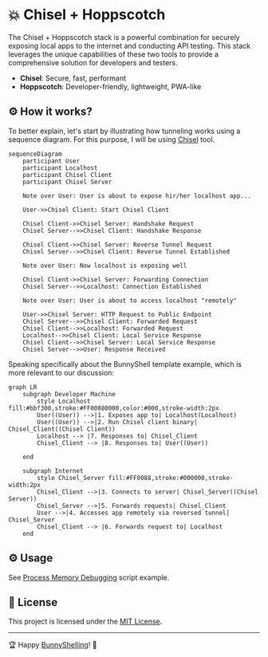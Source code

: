 # 💥 Chisel + Hoppscotch
The Chisel + Hoppscotch stack is a powerful combination for securely exposing local apps to the internet and conducting API testing. This stack leverages the unique capabilities of these two tools to provide a comprehensive solution for developers and testers.

- **Chisel**: Secure, fast, performant
- **Hoppscotch**: Developer-friendly, lightweight, PWA-like

## ⚙️  How it works?

To better explain, let's start by illustrating how tunneling works using a sequence diagram. For this purpose, I will be using [Chisel](https://github.com/jpillora/chisel) tool.

```mermaid
sequenceDiagram
    participant User
    participant Localhost
    participant Chisel Client
    participant Chisel Server

    Note over User: User is about to expose hir/her localhost app...

    User->>Chisel Client: Start Chisel Client

    Chisel Client->>Chisel Server: Handshake Request
    Chisel Server-->>Chisel Client: Handshake Response

    Chisel Client->>Chisel Server: Reverse Tunnel Request
    Chisel Server-->>Chisel Client: Reverse Tunnel Established

    Note over User: Now localhost is exposing well

    Chisel Client->>Chisel Server: Forwarding Connection
    Chisel Server-->>Localhost: Connection Established

    Note over User: User is about to access localhost "remotely"

    User->>Chisel Server: HTTP Request to Public Endpoint
    Chisel Server-->>Chisel Client: Forwarded Request
    Chisel Client-->>Localhost: Forwarded Request
    Localhost-->>Chisel Client: Local Service Response
    Chisel Client-->>Chisel Server: Local Service Response
    Chisel Server-->>User: Response Received
```

Speaking specifically about the BunnyShell template example, which is more relevant to our discussion:
```mermaid
graph LR
    subgraph Developer Machine
        style Localhost fill:#bbf300,stroke:#FF00880000,color:#000,stroke-width:2px
        User((User)) -->|1. Exposes app to| Localhost(Localhost)
        User((User)) -->|2. Run Chisel client binary| Chisel_Client((Chisel Client))
        Localhost --> |7. Responses to| Chisel_Client
        Chisel_Client --> |8. Responses to| User((User))
        
    end

    subgraph Internet
        style Chisel_Server fill:#FF0088,stroke:#000000,stroke-width:2px
        Chisel_Client -->|3. Connects to server| Chisel_Server((Chisel Server))
        Chisel_Server -->|5. Forwards requests| Chisel_Client
        User -->|4. Accesses app remotely via reversed tunnel| Chisel_Server
        Chisel_Client --> |6. Forwards request to| Localhost
    end

```

## ⚙️  Usage
See [Process Memory Debugging](../../../examples/nginx_demo/) script example.

## 📄 License
This project is licensed under the [MIT License](../../../LICENSE).

---

🏆 Happy [BunnyShelling](https://bunnyshell.devpost.com/)! 🚀
